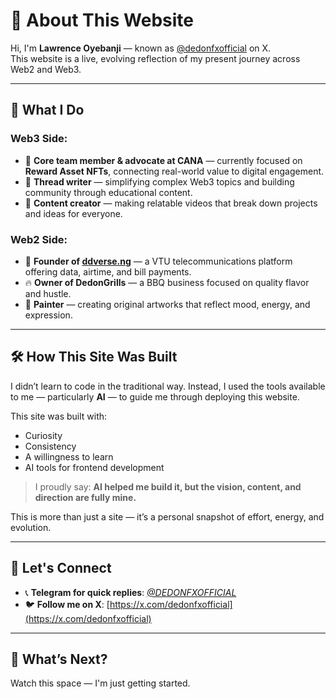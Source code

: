 # 👋 About This Website

Hi, I'm **Lawrence Oyebanji** — known as [@dedonfxofficial](https://x.com/dedonfxofficial) on X.  
This website is a live, evolving reflection of my present journey across Web2 and Web3.

---

## 💼 What I Do

### Web3 Side:

- 🧠 **Core team member & advocate at CANA** — currently focused on **Reward Asset NFTs**, connecting real-world value to digital engagement.
- 🧵 **Thread writer** — simplifying complex Web3 topics and building community through educational content.
- 🎥 **Content creator** — making relatable videos that break down projects and ideas for everyone.

### Web2 Side:

- 📱 **Founder of [ddverse.ng](https://ddverse.ng)** — a VTU telecommunications platform offering data, airtime, and bill payments.
- 🔥 **Owner of DedonGrills** — a BBQ business focused on quality flavor and hustle.
- 🎨 **Painter** — creating original artworks that reflect mood, energy, and expression.

---

## 🛠️ How This Site Was Built

I didn’t learn to code in the traditional way. Instead, I used the tools available to me — particularly **AI** — to guide me through deploying this website.

This site was built with:
- Curiosity
- Consistency
- A willingness to learn
- AI tools for frontend development

> I proudly say: **AI helped me build it, but the vision, content, and direction are fully mine.**

This is more than just a site — it’s a personal snapshot of effort, energy, and evolution.

---

## 🤝 Let's Connect

- 📞 **Telegram for quick replies**: *[@DEDONFXOFFICIAL](T.ME/DEDONFXOFFICIAL)*
- 🐦 **Follow me on X**: [https://x.com/dedonfxofficial](https://x.com/dedonfxofficial)

---

## 🚧 What’s Next?

Watch this space — I'm just getting started.
